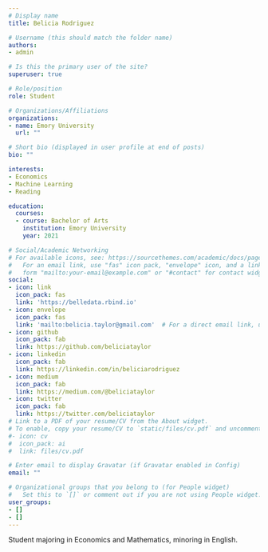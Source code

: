 ```yaml
---
# Display name
title: Belicia Rodriguez

# Username (this should match the folder name)
authors:
- admin

# Is this the primary user of the site?
superuser: true

# Role/position
role: Student

# Organizations/Affiliations
organizations:
- name: Emory University
  url: ""

# Short bio (displayed in user profile at end of posts)
bio: ""

interests:
- Economics
- Machine Learning
- Reading

education:
  courses:
  - course: Bachelor of Arts
    institution: Emory University
    year: 2021

# Social/Academic Networking
# For available icons, see: https://sourcethemes.com/academic/docs/page-builder/#icons
#   For an email link, use "fas" icon pack, "envelope" icon, and a link in the
#   form "mailto:your-email@example.com" or "#contact" for contact widget.
social:
- icon: link
  icon_pack: fas
  link: 'https://belledata.rbind.io'
- icon: envelope
  icon_pack: fas
  link: 'mailto:belicia.taylor@gmail.com'  # For a direct email link, use "mailto:test@example.org".
- icon: github
  icon_pack: fab 
  link: https://github.com/beliciataylor
- icon: linkedin
  icon_pack: fab
  link: https://linkedin.com/in/beliciarodriguez
- icon: medium
  icon_pack: fab
  link: https://medium.com/@beliciataylor
- icon: twitter
  icon_pack: fab
  link: https://twitter.com/beliciataylor
# Link to a PDF of your resume/CV from the About widget.
# To enable, copy your resume/CV to `static/files/cv.pdf` and uncomment the lines below.
#- icon: cv
#  icon_pack: ai
#  link: files/cv.pdf

# Enter email to display Gravatar (if Gravatar enabled in Config)
email: ""

# Organizational groups that you belong to (for People widget)
#   Set this to `[]` or comment out if you are not using People widget.
user_groups:
- []
- []
---
```


Student majoring in Economics and Mathematics, minoring in English.